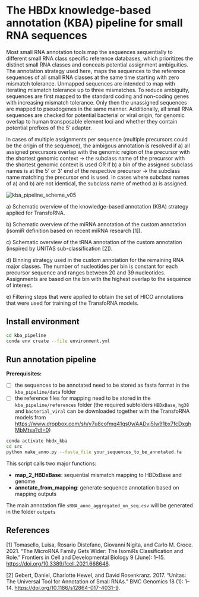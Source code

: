 # The HBDx knowledge-based annotation (KBA) pipeline for small RNA sequences

Most small RNA annotation tools map the sequences sequentially to different small RNA class specific reference databases, which prioritizes the distinct small RNA classes and conceals potential assignment ambiguities. The annotation strategy used here, maps the sequences to the reference sequences of all small RNA classes at the same time starting with zero mismatch tolerance. Unmapped sequences are intended to map with iterating mismatch tolerance up to three mismatches. To reduce ambiguity, sequences are first mapped to the standard coding and non-coding genes with increasing mismatch tolerance. Only then the unassigned sequences are mapped to pseudogenes in the same manner. Additionally, all small RNA sequences are checked for potential bacterial or viral origin, for genomic overlap to human transposable element loci and whether they contain potential prefixes of the 5‘ adapter.

In cases of multiple assignments per sequence (multiple precursors could be the origin of the sequence), the ambigous annotation is resolved if
    a) all assigned precursors overlap with the genomic region of the precursor with the shortest genomic context -> the subclass name of the precursor with the shortest genomic context is used OR if
    b) a bin of the assigned subclass names is at the 5' or 3' end of the respective precursor -> the subclass name matching the precursor end is used.
In cases where subclass names of a) and b) are not identical, the subclass name of method a) is assigned.


![kba_pipeline_scheme_v05](https://github.com/gitHBDX/TransfoRNA/assets/79092907/62bf9e36-c7c7-4ff5-b747-c2c651281b42)


a) Schematic overview of the knowledge-based annotation (KBA) strategy applied for TransfoRNA. 

b) Schematic overview of the miRNA annotation of the custom annotation (isomiR definition based on recent miRNA research [1]). 

c) Schematic overview of the tRNA annotation of the custom annotation (inspired by UNITAS sub-classification [2]). 

d) Binning strategy used in the custom annotation for the remaining RNA major classes. The number of nucleotides per bin is constant for each precursor sequence and ranges between 20 and 39 nucleotides. Assignments are based on the bin with the highest overlap to the sequence of interest.

e) Filtering steps that were applied to obtain the set of HICO annotations that were used for training of the TransfoRNA models.


## Install environment

```bash
cd kba_pipeline
conda env create --file environment.yml
```

## Run annotation pipeline

<b>Prerequisites:</b>
- [ ] the sequences to be annotated need to be stored as fasta format in the `kba_pipeline/data` folder
- [ ] the reference files for mapping need to be stored in the `kba_pipeline/references` folder (the required subfolders `HBDxBase`, `hg38` and `bacterial_viral` can be downloaded together with the TransfoRNA models from https://www.dropbox.com/sh/y7u8cofmg41qs0y/AADvj5lw91bx7fcDxghMbMtsa?dl=0)

```bash
conda activate hbdx_kba
cd src
python make_anno.py --fasta_file your_sequences_to_be_annotated.fa 
```

This script calls two major functions:
- <b>map_2_HBDxBase</b>: sequential mismatch mapping to HBDxBase and genome
- <b>annotate_from_mapping</b>: generate sequence annotation based on mapping outputs

The main annotation file `sRNA_anno_aggregated_on_seq.csv` will be generated in the folder `outputs`



## References

[1] Tomasello, Luisa, Rosario Distefano, Giovanni Nigita, and Carlo M. Croce. 2021. “The MicroRNA Family Gets Wider: The IsomiRs Classification and Role.” Frontiers in Cell and Developmental Biology 9 (June): 1–15. https://doi.org/10.3389/fcell.2021.668648.

[2] Gebert, Daniel, Charlotte Hewel, and David Rosenkranz. 2017. “Unitas: The Universal Tool for Annotation of Small RNAs.” BMC Genomics 18 (1): 1–14. https://doi.org/10.1186/s12864-017-4031-9.


